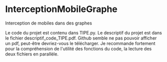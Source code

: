 # InterceptionMobileGraphe
Interception de mobiles dans des graphes

Le code du projet est contenu dans TIPE.py. Le descriptif du projet est dans le fichier descriptif_code_TIPE.pdf. 
Github semble ne pas pouvoir afficher un pdf, peut-être devriez-vous le télécharger.
Je recommande fortement pour la compréhension de l'utilité des fonctions du code, la lecture des deux fichiers en parallèle.
